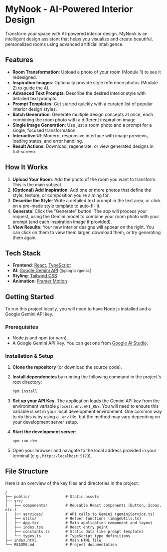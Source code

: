 # MyNook - AI-Powered Interior Design

Transform your space with AI-powered interior design. MyNook is an intelligent design assistant that helps you visualize and create beautiful, personalized rooms using advanced artificial intelligence.

## Features

-   **Room Transformation**: Upload a photo of your room (Module 1) to see it redesigned.
-   **Inspiration Images**: Optionally provide style reference photos (Module 2) to guide the AI.
-   **Advanced Text Prompts**: Describe the desired interior style with detailed text prompts.
-   **Prompt Templates**: Get started quickly with a curated list of popular interior design styles.
-   **Batch Generation**: Generate multiple design concepts at once, each combining the room photo with a different inspiration image.
-   **Single Image Generation**: Use just a room photo and a prompt for a single, focused transformation.
-   **Interactive UI**: Modern, responsive interface with image previews, loading states, and error handling.
-   **Result Actions**: Download, regenerate, or view generated designs in full-screen.

## How It Works

1.  **Upload Your Room**: Add the photo of the room you want to transform. This is the main subject.
2.  **(Optional) Add Inspiration**: Add one or more photos that define the style, texture, or composition you're aiming for.
3.  **Describe the Style**: Write a detailed text prompt in the text area, or click on a pre-made style template to auto-fill it.
4.  **Generate**: Click the "Generate" button. The app will process your request, using the Gemini model to combine your room photo with your prompt (and each inspiration image if provided).
5.  **View Results**: Your new interior designs will appear on the right. You can click on them to view them larger, download them, or try generating them again.

## Tech Stack

-   **Frontend**: [React](https://reactjs.org/), [TypeScript](https://www.typescriptlang.org/)
-   **AI**: [Google Gemini API](https://ai.google.dev/) (`@google/genai`)
-   **Styling**: [Tailwind CSS](https://tailwindcss.com/)
-   **Animation**: [Framer Motion](https://www.framer.com/motion/)

## Getting Started

To run this project locally, you will need to have Node.js installed and a Google Gemini API key.

### Prerequisites

-   Node.js and npm (or yarn).
-   A Google Gemini API Key. You can get one from [Google AI Studio](https://aistudio.google.com/app/apikey).

### Installation & Setup

1.  **Clone the repository** (or download the source code).

2.  **Install dependencies** by running the following command in the project's root directory:
    ```bash
    npm install
    ```

3.  **Set up your API Key**.
    The application loads the Gemini API key from the environment variable `process.env.API_KEY`. You will need to ensure this variable is set in your local development environment. One common way to do this is by using a `.env` file, but the method may vary depending on your development server setup.

4.  **Start the development server**:
    ```bash
    npm run dev
    ```

5.  Open your browser and navigate to the local address provided in your terminal (e.g., `http://localhost:5173`).

## File Structure

Here is an overview of the key files and directories in the project:

```
/
├── public/                # Static assets
├── src/
│   ├── components/        # Reusable React components (Button, Icons, etc.)
│   ├── services/          # API calls to Gemini (geminiService.ts)
│   ├── utils/             # Helper functions (imageUtils.ts)
│   ├── App.tsx            # Main application component and layout
│   ├── index.tsx          # React entry point
│   ├── constants.ts       # Static data like prompt templates
│   └── types.ts           # TypeScript type definitions
├── index.html             # Main HTML file
└── README.md              # Project documentation
```
